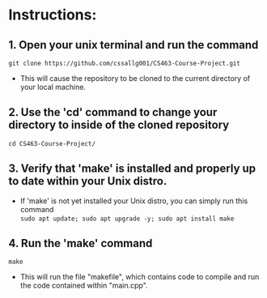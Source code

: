# Instructions:
 
## 1. Open your unix terminal and run the command  
`git clone https://github.com/cssallg001/CS463-Course-Project.git`
- This will cause the repository to be cloned to the current directory of your local machine. 

## 2. Use the 'cd' command to change your directory to inside of the cloned repository
`cd CS463-Course-Project/`

## 3. Verify that 'make' is installed and properly up to date within your Unix distro. 
- If 'make' is not yet installed your Unix distro, you can simply run this command   
`sudo apt update; sudo apt upgrade -y; sudo apt install make`

## 4. Run the 'make' command
`make`
- This will run the file "makefile", which contains code to compile and run the code contained within "main.cpp".
